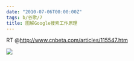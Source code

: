```yaml
---
date: "2010-07-06T00:00:00Z"
tags: b/谷歌/7
title: 图解Google搜索工作原理
---
```


RT @<http://www.cnbeta.com/articles/115547.htm>

![](http://du1ab.one/images/2010/07/google_graphic.jpg)
